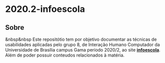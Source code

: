# 2020.2-infoescola

## Sobre
&nbsp&nbsp Este repositótio tem por objetivo documentar as técnicas de usabilidades aplicadas pelo grupo 8, de Interação Humano Computador da Universidade de Brasília 
campus Gama período 2020/2, ao site [**infoescola**](https://www.infoescola.com/). Além de poder possuir conteudos relacionados à matéria.
